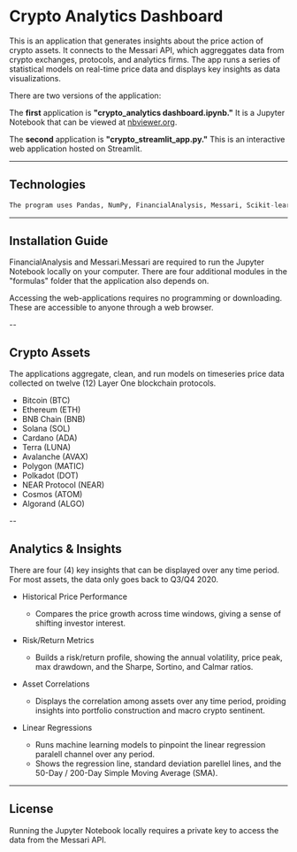 # Crypto Analytics Dashboard

This is an application that generates insights about the price action of crypto assets. It connects to the Messari API, which aggreggates data from crypto exchanges, protocols, and analytics firms. The app runs a series of statistical models on real-time price data and displays key insights as data visualizations.

There are two versions of the application:

The **first** application is **"crypto_analytics dashboard.ipynb."** It is a Jupyter Notebook that can be viewed at [nbviewer.org](https://nbviewer.org/github/Pac1226/Crypto-Analytics-Dashboard/blob/main/crypto_analytics_dashboard.ipynb).

The **second** application is **"crypto_streamlit_app.py."** This is an interactive web application hosted on Streamlit.

---

## Technologies

```python
The program uses Pandas, NumPy, FinancialAnalysis, Messari, Scikit-learn, hvPlot, Matplotlib, and sevaral custom built functions. 
```

---

## Installation Guide

FinancialAnalysis and Messari.Messari are required to run the Jupyter Notebook locally on your computer. There are four additional modules in the "formulas" folder that the application also depends on.

Accessing the web-applications requires no programming or downloading. These are accessible to anyone through a web browser.

--

## Crypto Assets

The applications aggregate, clean, and run models on timeseries price data collected on twelve (12) Layer One blockchain protocols.

* Bitcoin (BTC)
* Ethereum (ETH)
* BNB Chain (BNB)
* Solana (SOL)
* Cardano (ADA)
* Terra (LUNA)
* Avalanche (AVAX)
* Polygon (MATIC)
* Polkadot (DOT)
* NEAR Protocol (NEAR)
* Cosmos (ATOM)
* Algorand (ALGO)

--

## Analytics & Insights

There are four (4) key insights that can be displayed over any time period. For most assets, the data only goes back to Q3/Q4 2020.

* Historical Price Performance
  - Compares the price growth across time windows, giving a sense of shifting investor interest.
  
* Risk/Return Metrics
  - Builds a risk/return profile, showing the annual volatility, price peak, max drawdown, and the Sharpe, Sortino, and Calmar ratios.
  
* Asset Correlations
  - Displays the correlation among assets over any time period, proiding insights into portfolio construction and macro crypto sentinent.
  
* Linear Regressions
  - Runs machine learning models to pinpoint the linear regression paralell channel over any period.
  - Shows the regression line, standard deviation parellel lines, and the 50-Day / 200-Day Simple Moving Average (SMA).

---

## License

Running the Jupyter Notebook locally requires a private key to access the data from the Messari API.
